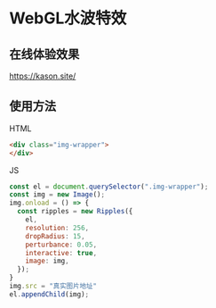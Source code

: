 # WebGL水波特效

## 在线体验效果

https://kason.site/

## 使用方法

HTML

```html
<div class="img-wrapper">
</div>
```

JS

```javascript
const el = document.querySelector(".img-wrapper");
const img = new Image();
img.onload = () => {
  const ripples = new Ripples({
    el,
    resolution: 256,
    dropRadius: 15,
    perturbance: 0.05,
    interactive: true,
    image: img,
  });
}
img.src = "真实图片地址"
el.appendChild(img);
```